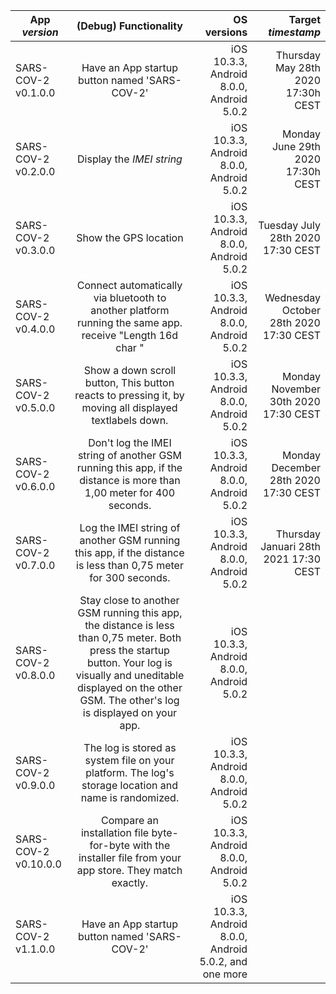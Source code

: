 |App *version*        | (Debug) Functionality                        | OS versions                            | Target *timestamp*                 |
| ------------------- |:--------------------------------------------:| --------------------------------------:|-----------------------------------:|
|SARS-COV-2 v0.1.0.0  | Have an App startup button named 'SARS-COV-2'|iOS 10.3.3, Android 8.0.0, Android 5.0.2| Thursday May 28th 2020 17:30h CEST |                 
|SARS-COV-2 v0.2.0.0  | Display the *IMEI string*                    |iOS 10.3.3, Android 8.0.0, Android 5.0.2| Monday June 29th 2020 17:30h CEST  |
|SARS-COV-2 v0.3.0.0  | Show the GPS location                        |iOS 10.3.3, Android 8.0.0, Android 5.0.2| Tuesday July 28th 2020 17:30 CEST  |
|SARS-COV-2 v0.4.0.0  | Connect automatically via bluetooth to another platform running the same app. receive "Length 16d char "  |iOS 10.3.3, Android 8.0.0, Android 5.0.2| Wednesday October 28th 2020 17:30 CEST |
|SARS-COV-2 v0.5.0.0  | Show a down scroll button, This button reacts to pressing it, by moving all displayed textlabels down.    |iOS 10.3.3, Android 8.0.0, Android 5.0.2| Monday November 30th 2020 17:30 CEST |
|SARS-COV-2 v0.6.0.0  | Don't log the IMEI string of another GSM running this app, if the distance is more than 1,00 meter for 400 seconds.          |iOS 10.3.3, Android 8.0.0, Android 5.0.2| Monday December 28th 2020 17:30 CEST |
|SARS-COV-2 v0.7.0.0  | Log the IMEI string of another GSM running this app, if the distance is less than 0,75 meter for 300 seconds.                |iOS 10.3.3, Android 8.0.0, Android 5.0.2| Thursday Januari 28th 2021 17:30 CEST |
|SARS-COV-2 v0.8.0.0  | Stay close to another GSM running this app, the distance is less than 0,75 meter. Both press the startup button. Your log is visually and uneditable displayed on the other GSM. The other's log is displayed on your app.|iOS 10.3.3, Android 8.0.0, Android 5.0.2|                                    |
|SARS-COV-2 v0.9.0.0  | The log is stored as system file on your platform. The log's storage location and name is randomized.     |iOS 10.3.3, Android 8.0.0, Android 5.0.2|                                    |
|SARS-COV-2 v0.10.0.0 | Compare an installation file byte-for-byte with the installer file from your app store. They match exactly.                  |iOS 10.3.3, Android 8.0.0, Android 5.0.2|                                    |
|SARS-COV-2 v1.1.0.0  | Have an App startup button named 'SARS-COV-2'|iOS 10.3.3, Android 8.0.0, Android 5.0.2, and one more|                                    |

